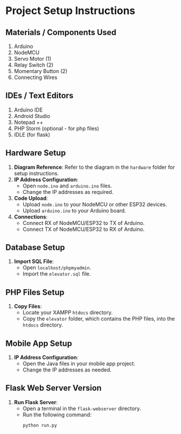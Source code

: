 # Project Setup Instructions

## Materials / Components Used
1. Arduino
2. NodeMCU
3. Servo Motor (1)
4. Relay Switch (2)
5. Momentary Button (2)
6. Connecting Wires

## IDEs / Text Editors
1. Arduino IDE
2. Android Studio
3. Notepad ++
4. PHP Storm (optional - for php files)
5. IDLE (for flask)

## Hardware Setup
1. **Diagram Reference**: Refer to the diagram in the `hardware` folder for setup instructions.
2. **IP Address Configuration**:
   - Open `node.ino` and `arduino.ino` files.
   - Change the IP addresses as required.
3. **Code Upload**:
   - Upload `node.ino` to your NodeMCU or other ESP32 devices.
   - Upload `arduino.ino` to your Arduino board.
4. **Connections**:
   - Connect RX of NodeMCU/ESP32 to TX of Arduino.
   - Connect TX of NodeMCU/ESP32 to RX of Arduino.

## Database Setup
1. **Import SQL File**:
   - Open `localhost/phpmyadmin`.
   - Import the `elevator.sql` file.

## PHP Files Setup
1. **Copy Files**:
   - Locate your XAMPP `htdocs` directory.
   - Copy the `elevator` folder, which contains the PHP files, into the `htdocs` directory.

## Mobile App Setup
1. **IP Address Configuration**:
   - Open the Java files in your mobile app project.
   - Change the IP addresses as needed.

## Flask Web Server Version
1. **Run Flask Server**:
   - Open a terminal in the `flask-webserver` directory.
   - Run the following command:
     ```sh
     python run.py
     ```
